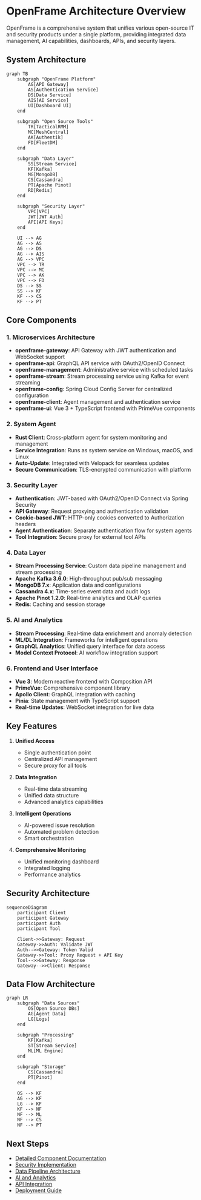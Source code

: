 # OpenFrame Architecture Overview

OpenFrame is a comprehensive system that unifies various open-source IT and security products under a single platform, providing integrated data management, AI capabilities, dashboards, APIs, and security layers.

## System Architecture

```mermaid
graph TB
    subgraph "OpenFrame Platform"
        AG[API Gateway]
        AS[Authentication Service]
        DS[Data Service]
        AIS[AI Service]
        UI[Dashboard UI]
    end

    subgraph "Open Source Tools"
        TR[TacticalRMM]
        MC[MeshCentral]
        AK[Authentik]
        FD[FleetDM]
    end

    subgraph "Data Layer"
        SS[Stream Service]
        KF[Kafka]
        MG[MongoDB]
        CS[Cassandra]
        PT[Apache Pinot]
        RD[Redis]
    end

    subgraph "Security Layer"
        VPC[VPC]
        JWT[JWT Auth]
        API[API Keys]
    end

    UI --> AG
    AG --> AS
    AG --> DS
    AG --> AIS
    AG --> VPC
    VPC --> TR
    VPC --> MC
    VPC --> AK
    VPC --> FD
    DS --> SS
    SS --> KF
    KF --> CS
    KF --> PT
```

## Core Components

### 1. Microservices Architecture
- **openframe-gateway**: API Gateway with JWT authentication and WebSocket support
- **openframe-api**: GraphQL API service with OAuth2/OpenID Connect
- **openframe-management**: Administrative service with scheduled tasks
- **openframe-stream**: Stream processing service using Kafka for event streaming
- **openframe-config**: Spring Cloud Config Server for centralized configuration
- **openframe-client**: Agent management and authentication service
- **openframe-ui**: Vue 3 + TypeScript frontend with PrimeVue components

### 2. System Agent
- **Rust Client**: Cross-platform agent for system monitoring and management
- **Service Integration**: Runs as system service on Windows, macOS, and Linux
- **Auto-Update**: Integrated with Velopack for seamless updates
- **Secure Communication**: TLS-encrypted communication with platform

### 3. Security Layer
- **Authentication**: JWT-based with OAuth2/OpenID Connect via Spring Security
- **API Gateway**: Request proxying and authentication validation
- **Cookie-based JWT**: HTTP-only cookies converted to Authorization headers
- **Agent Authentication**: Separate authentication flow for system agents
- **Tool Integration**: Secure proxy for external tool APIs

### 4. Data Layer
- **Stream Processing Service**: Custom data pipeline management and stream processing
- **Apache Kafka 3.6.0**: High-throughput pub/sub messaging
- **MongoDB 7.x**: Application data and configurations
- **Cassandra 4.x**: Time-series event data and audit logs
- **Apache Pinot 1.2.0**: Real-time analytics and OLAP queries
- **Redis**: Caching and session storage

### 5. AI and Analytics
- **Stream Processing**: Real-time data enrichment and anomaly detection
- **ML/DL Integration**: Frameworks for intelligent operations
- **GraphQL Analytics**: Unified query interface for data access
- **Model Context Protocol**: AI workflow integration support

### 6. Frontend and User Interface
- **Vue 3**: Modern reactive frontend with Composition API
- **PrimeVue**: Comprehensive component library
- **Apollo Client**: GraphQL integration with caching
- **Pinia**: State management with TypeScript support
- **Real-time Updates**: WebSocket integration for live data

## Key Features

1. **Unified Access**
   - Single authentication point
   - Centralized API management
   - Secure proxy for all tools

2. **Data Integration**
   - Real-time data streaming
   - Unified data structure
   - Advanced analytics capabilities

3. **Intelligent Operations**
   - AI-powered issue resolution
   - Automated problem detection
   - Smart orchestration

4. **Comprehensive Monitoring**
   - Unified monitoring dashboard
   - Integrated logging
   - Performance analytics

## Security Architecture

```mermaid
sequenceDiagram
    participant Client
    participant Gateway
    participant Auth
    participant Tool

    Client->>Gateway: Request
    Gateway->>Auth: Validate JWT
    Auth-->>Gateway: Token Valid
    Gateway->>Tool: Proxy Request + API Key
    Tool-->>Gateway: Response
    Gateway-->>Client: Response
```

## Data Flow Architecture

```mermaid
graph LR
    subgraph "Data Sources"
        OS[Open Source DBs]
        AG[Agent Data]
        LG[Logs]
    end

    subgraph "Processing"
        KF[Kafka]
        ST[Stream Service]
        ML[ML Engine]
    end

    subgraph "Storage"
        CS[Cassandra]
        PT[Pinot]
    end

    OS --> KF
    AG --> KF
    LG --> KF
    KF --> NF
    NF --> ML
    NF --> CS
    NF --> PT
```

## Next Steps

- [Detailed Component Documentation](./components/)
- [Security Implementation](./security/)
- [Data Pipeline Architecture](./data-pipeline/)
- [AI and Analytics](./ai-analytics/)
- [API Integration](./api-integration/)
- [Deployment Guide](../deployment/) 